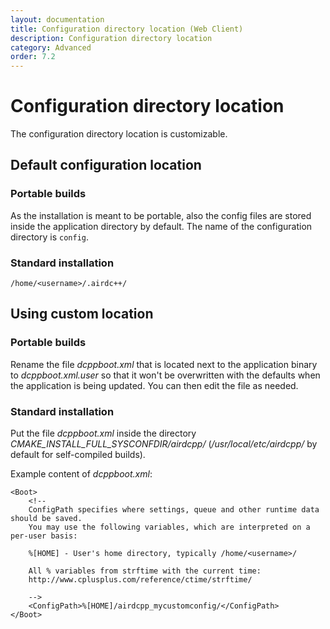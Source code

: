 ```yaml
---
layout: documentation
title: Configuration directory location (Web Client)
description: Configuration directory location 
category: Advanced
order: 7.2
---
```


# Configuration directory location

The configuration directory location is customizable.

## Default configuration location
### Portable builds

As the installation is meant to be portable, also the config files are stored inside the application directory by default. The name of the configuration directory is `config`.

### Standard installation

`/home/<username>/.airdc++/`

## Using custom location

### Portable builds

Rename the file *dcppboot.xml* that is located next to the application binary to *dcppboot.xml.user* so that it won't be overwritten with the defaults when the application is being updated. You can then edit the file as needed.

### Standard installation

Put the file *dcppboot.xml* inside the directory *CMAKE_INSTALL_FULL_SYSCONFDIR/airdcpp/* (*/usr/local/etc/airdcpp/* by default for self-compiled builds).

Example content of *dcppboot.xml*:

```
<Boot>
    <!--
    ConfigPath specifies where settings, queue and other runtime data should be saved.
    You may use the following variables, which are interpreted on a per-user basis:

    %[HOME] - User's home directory, typically /home/<username>/

    All % variables from strftime with the current time:
    http://www.cplusplus.com/reference/ctime/strftime/

    -->
    <ConfigPath>%[HOME]/airdcpp_mycustomconfig/</ConfigPath>
</Boot>
```